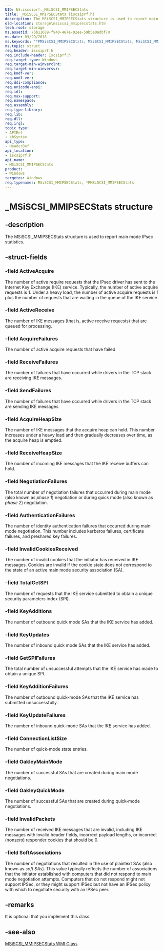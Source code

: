 ```yaml
---
UID: NS:iscsiprf._MSiSCSI_MMIPSECStats
title: _MSiSCSI_MMIPSECStats (iscsiprf.h)
description: The MSiSCSI_MMIPSECStats structure is used to report main mode IPsec statistics.
old-location: storage\msiscsi_mmipsecstats.htm
tech.root: storage
ms.assetid: 75b11689-f940-467e-92ee-59b5e0adbf70
ms.date: 03/29/2018
ms.keywords: "*PMSiSCSI_MMIPSECStats, MSiSCSI_MMIPSECStats, MSiSCSI_MMIPSECStats structure [Storage Devices], PMSiSCSI_MMIPSECStats, PMSiSCSI_MMIPSECStats structure pointer [Storage Devices], _MSiSCSI_MMIPSECStats, iscsiprf/MSiSCSI_MMIPSECStats, iscsiprf/PMSiSCSI_MMIPSECStats, storage.msiscsi_mmipsecstats, structs-iSCSI_6edce57f-fce5-422a-a98f-049cc6418514.xml"
ms.topic: struct
req.header: iscsiprf.h
req.include-header: Iscsiprf.h
req.target-type: Windows
req.target-min-winverclnt: 
req.target-min-winversvr: 
req.kmdf-ver: 
req.umdf-ver: 
req.ddi-compliance: 
req.unicode-ansi: 
req.idl: 
req.max-support: 
req.namespace: 
req.assembly: 
req.type-library: 
req.lib: 
req.dll: 
req.irql: 
topic_type:
- APIRef
- kbSyntax
api_type:
- HeaderDef
api_location:
- iscsiprf.h
api_name:
- MSiSCSI_MMIPSECStats
product:
- Windows
targetos: Windows
req.typenames: MSiSCSI_MMIPSECStats, *PMSiSCSI_MMIPSECStats
---
```


# _MSiSCSI_MMIPSECStats structure


## -description


The MSiSCSI_MMIPSECStats structure is used to report main mode IPsec statistics. 


## -struct-fields




### -field ActiveAcquire

The number of active require requests that the IPsec driver has sent to the Internet Key Exchange (IKE) service. Typically, the number of active acquire requests is 1. Under a heavy load, the number of active acquire requests is 1 plus the number of requests that are waiting in the queue of the IKE service. 


### -field ActiveReceive

The number of IKE messages (that is, active receive requests) that are queued for processing.


### -field AcquireFailures

The number of active acquire requests that have failed.


### -field ReceiveFailures

The number of failures that have occurred while drivers in the TCP stack are receiving IKE messages.


### -field SendFailures

The number of failures that have occurred while drivers in the TCP stack are sending IKE messages.


### -field AcquireHeapSize

The number of IKE messages that the acquire heap can hold. This number increases under a heavy load and then gradually decreases over time, as the acquire heap is emptied.


### -field ReceiveHeapSize

The number of incoming IKE messages that the IKE receive buffers can hold.


### -field NegotiationFailures

The total number of negotiation failures that occurred during main mode (also known as <i>phase 1</i>) negotiation or during quick mode (also known as <i>phase 2</i>) negotiation.


### -field AuthenticationFailures

The number of identity authentication failures that occurred during main mode negotiation. This number includes kerberos failures, certificate failures, and preshared key failures.


### -field InvalidCookiesReceived

The number of invalid cookies that the initiator has received in IKE messages. Cookies are invalid if the cookie state does not correspond to the state of an active main mode security association (SA).


### -field TotalGetSPI

The number of requests that the IKE service submitted to obtain a unique security parameters index (SPI).


### -field KeyAdditions

The number of outbound quick mode SAs that the IKE service has added.


### -field KeyUpdates

The number of inbound quick mode SAs that the IKE service has added.


### -field GetSPIFailures

The total number of unsuccessful attempts that the IKE service has made to obtain a unique SPI. 


### -field KeyAdditionFailures

The number of outbound quick-mode SAs that the IKE service has submitted unsuccessfully.


### -field KeyUpdateFailures

The number of inbound quick-mode SAs that the IKE service has added.


### -field ConnectionListSize

The number of quick-mode state entries.


### -field OakleyMainMode

The number of successful SAs that are created during main mode negotiations.


### -field OakleyQuickMode

The number of successful SAs that are created during quick-mode negotiations.


### -field InvalidPackets

The number of received IKE messages that are invalid, including IKE messages with invalid header fields, incorrect payload lengths, or incorrect (nonzero) responder cookies that should be 0.


### -field SoftAssociations

The number of negotiations that resulted in the use of plaintext SAs (also known as <i>soft SAs</i>). This value typically reflects the number of associations that the initiator established with computers that did not respond to main mode negotiation attempts. Computers that do not respond might not support IPSec, or they might support IPSec but not have an IPSec policy with which to negotiate security with an IPSec peer.


## -remarks



It is optional that you implement this class.




## -see-also




<a href="https://docs.microsoft.com/windows-hardware/drivers/storage/msiscsi-mmipsecstats-wmi-class">MSiSCSI_MMIPSECStats WMI Class</a>
 

 

